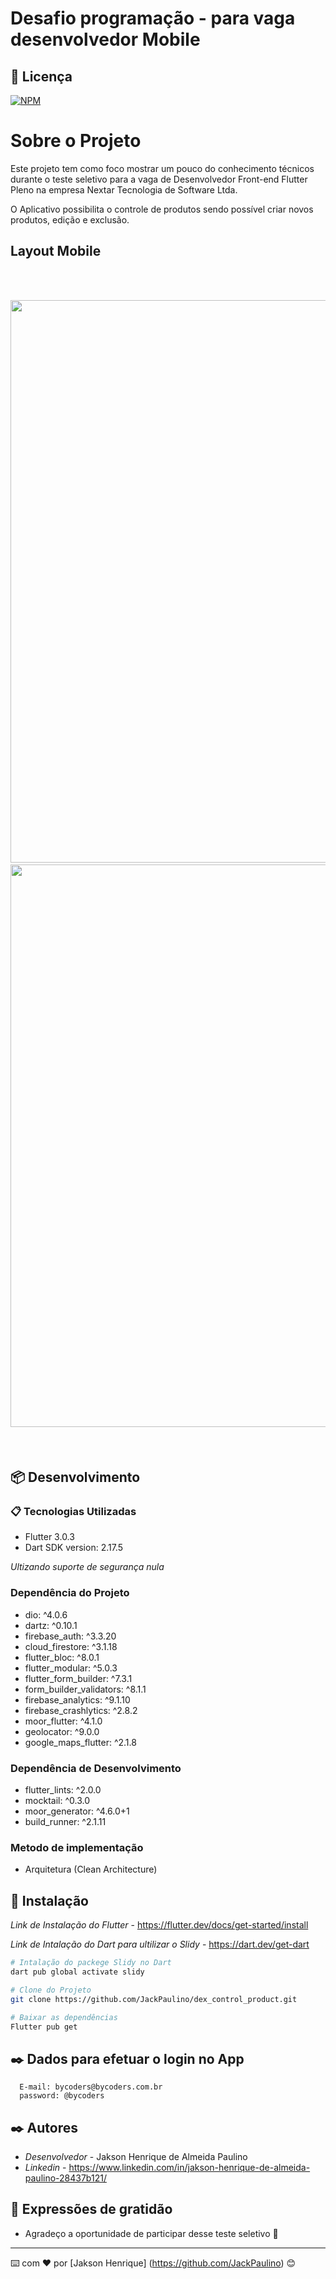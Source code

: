 # Desafio programação - para vaga desenvolvedor Mobile

## 📄 Licença

[![NPM](https://img.shields.io/npm/l/react)](https://github.com/jackson-paulino/desafio_mobile/blob/main/LICENSE)

# Sobre o Projeto

Este projeto tem como foco mostrar um pouco do conhecimento técnicos durante o teste seletivo para a vaga de Desenvolvedor Front-end Flutter Pleno na empresa Nextar Tecnologia de Software Ltda.

O Aplicativo possibilita o controle de produtos sendo possível criar novos produtos, edição e exclusão.

## Layout Mobile
<br><br>
<div align="left">
 <img height="900" src="https://user-images.githubusercontent.com/91484224/176592201-5a918c6c-bbbd-44cd-98e7-3ecd445128dd.jpeg"><span style="padding-left:2px"></span>
 <img   height="900" src="https://user-images.githubusercontent.com/91484224/176592197-91f098f7-9a8d-4f78-8ae8-21fa6a70b4df.jpeg"><span style="padding-left:2px"></span>
 </div>
 <br><br>

## 📦 Desenvolvimento


### 📋 Tecnologias Utilizadas

- Flutter 3.0.3
- Dart SDK version: 2.17.5

*Ultizando suporte de segurança nula*

 ### Dependência do Projeto

   - dio: ^4.0.6
   - dartz: ^0.10.1
   - firebase_auth: ^3.3.20
   - cloud_firestore: ^3.1.18
   - flutter_bloc: ^8.0.1
   - flutter_modular: ^5.0.3
   - flutter_form_builder: ^7.3.1
   - form_builder_validators: ^8.1.1
   - firebase_analytics: ^9.1.10
   - firebase_crashlytics: ^2.8.2
   - moor_flutter: ^4.1.0
   - geolocator: ^9.0.0
   - google_maps_flutter: ^2.1.8

 ### Dependência de Desenvolvimento

   - flutter_lints: ^2.0.0
   - mocktail: ^0.3.0
   - moor_generator: ^4.6.0+1
   - build_runner: ^2.1.11

 ### Metodo de implementação

   - Arquitetura (Clean Architecture)

## 🔧 Instalação

 
 *Link de Instalação do Flutter* - https://flutter.dev/docs/get-started/install
 
 *Link de Intalação do Dart para ultilizar o Slidy* - https://dart.dev/get-dart

```bash
# Intalação do packege Slidy no Dart 
dart pub global activate slidy

# Clone do Projeto 
git clone https://github.com/JackPaulino/dex_control_product.git

# Baixar as dependências
Flutter pub get
```

## ✒️ Dados para efetuar o login no App 
      E-mail: bycoders@bycoders.com.br
      password: @bycoders

## ✒️ Autores

 * *Desenvolvedor* - Jakson Henrique de Almeida Paulino
 * *Linkedin* - https://www.linkedin.com/in/jakson-henrique-de-almeida-paulino-28437b121/

## 🎁 Expressões de gratidão

 * Agradeço a oportunidade de participar desse teste seletivo 📢

---
⌨️ com ❤️ por [Jakson Henrique] (https://github.com/JackPaulino) 😊
